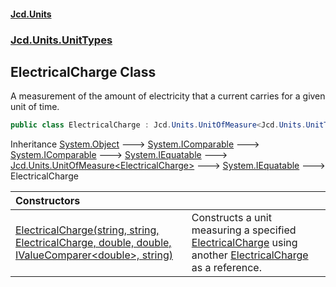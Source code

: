 #### [Jcd.Units](index 'index')
### [Jcd.Units.UnitTypes](Jcd.Units.UnitTypes 'Jcd.Units.UnitTypes')

## ElectricalCharge Class

A measurement of the amount of electricity that a current carries for a given unit of time.

```csharp
public class ElectricalCharge : Jcd.Units.UnitOfMeasure<Jcd.Units.UnitTypes.ElectricalCharge>
```

Inheritance [System.Object](https://docs.microsoft.com/en-us/dotnet/api/System.Object 'System.Object') &#129106; [System.IComparable](https://docs.microsoft.com/en-us/dotnet/api/System.IComparable 'System.IComparable') &#129106; [System.IComparable](https://docs.microsoft.com/en-us/dotnet/api/System.IComparable 'System.IComparable') &#129106; [System.IEquatable](https://docs.microsoft.com/en-us/dotnet/api/System.IEquatable 'System.IEquatable') &#129106; [Jcd.Units.UnitOfMeasure&lt;](UnitOfMeasure_TUnit_ 'Jcd.Units.UnitOfMeasure<TUnit>')[ElectricalCharge](ElectricalCharge 'Jcd.Units.UnitTypes.ElectricalCharge')[&gt;](UnitOfMeasure_TUnit_ 'Jcd.Units.UnitOfMeasure<TUnit>') &#129106; [System.IEquatable](https://docs.microsoft.com/en-us/dotnet/api/System.IEquatable 'System.IEquatable') &#129106; ElectricalCharge

| Constructors | |
| :--- | :--- |
| [ElectricalCharge(string, string, ElectricalCharge, double, double, IValueComparer&lt;double&gt;, string)](ElectricalCharge..ctor.3rd9np1MrP7CZYGEw09hHQ 'Jcd.Units.UnitTypes.ElectricalCharge.ElectricalCharge(string, string, Jcd.Units.UnitTypes.ElectricalCharge, double, double, Jcd.Units.IValueComparer<double>, string)') | Constructs a unit measuring a specified [ElectricalCharge](ElectricalCharge 'Jcd.Units.UnitTypes.ElectricalCharge') using another [ElectricalCharge](ElectricalCharge 'Jcd.Units.UnitTypes.ElectricalCharge') as a reference. |
